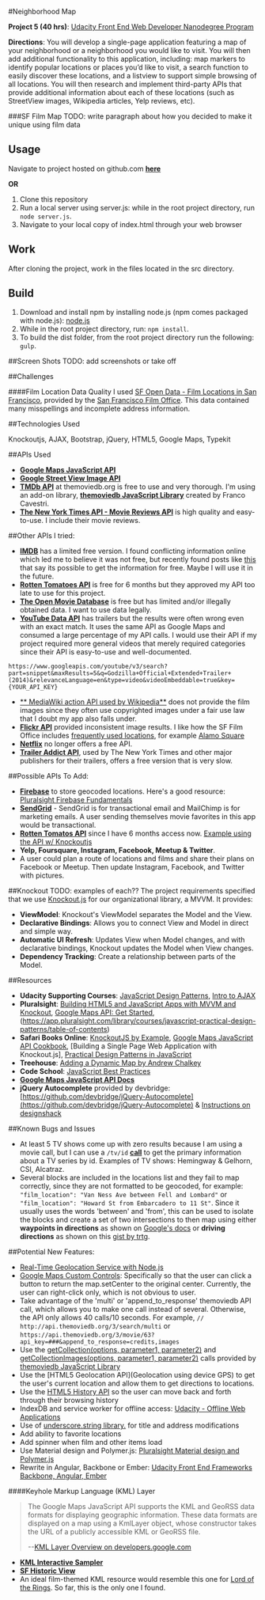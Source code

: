 #Neighborhood Map

**Project 5 (40 hrs)**: [Udacity Front End Web Developer Nanodegree Program](https://www.udacity.com/course/front-end-web-developer-nanodegree--nd001)

**Directions**: You will develop a single-page application featuring a map of your neighborhood or a neighborhood you would like to visit. You will then add additional functionality to this application, including: map markers to identify popular locations or places you’d like to visit, a search function to easily discover these locations, and a listview to support simple browsing of all locations. You will then research and implement third-party APIs that provide additional information about each of these locations (such as StreetView images, Wikipedia articles, Yelp reviews, etc).

###SF Film Map
TODO: write paragraph about how you decided to make it unique using film data

Usage
-----
Navigate to project hosted on github.com [**here**](http://klammertime.github.io/P5-Neighborhood-Map/)

**OR**

1. Clone this repository
2. Run a local server using server.js: while in the root project directory, run `node server.js`. 
3. Navigate to your local copy of index.html through your web browser  

Work
----
After cloning the project, work in the files located in the src directory.

Build
-----
1. Download and install npm by installing node.js (npm comes packaged with node.js): [node.js](https://nodejs.org/en/) 
2. While in the root project directory, run: `npm install`.
3. To build the dist folder, from the root project directory run the following: `gulp`.

##Screen Shots
TODO: add screenshots or take off

##Challenges

####Film Location Data Quality
I used [SF Open Data - Film Locations in San Francisco](https://data.sfgov.org/Culture-and-Recreation/Film-Locations-in-San-Francisco/yitu-d5am), provided by the [San Francisco Film Office](http://filmsf.org/sf-locations). This data contained many misspellings and incomplete
address information. 

##Technologies Used

Knockoutjs, AJAX, Bootstrap, jQuery, HTML5, Google Maps, Typekit

##APIs Used
* [**Google Maps JavaScript API**](https://developers.google.com/maps/documentation/javascript/)
* [**Google Street View Image API**](https://developers.google.com/maps/documentation/streetview/)
* [**TMDb API**](https://www.themoviedb.org/documentation/api) at themoviedb.org is free to use and very thorough. I'm using an add-on library, [**themoviedb JavaScript Library**](https://github.com/cavestri/themoviedb-javascript-library/wiki/Collections) created by Franco Cavestri.
* [**The New York Times API - Movie Reviews API**](http://developer.nytimes.com/docs/movie_reviews_api/) is high quality and easy-to-use. I include their movie reviews.

##Other APIs I tried:
* [**IMDB**](http://www.imdb.com/help/show_leaf?usedatasoftware) has a limited free version. I found conflicting information online which led me to believe it was not free, but recently found posts like [this](https://www.quora.com/Any-one-knows-about-reliable-IMDB-free-paid-API) that say its possible to get the information for free. Maybe I will use it in the future.
* [**Rotten Tomatoes API**](http://developer.rottentomatoes.com/) is free for 6 months but they approved my API too late to use for this project.
* [**The Open Movie Database**](http://www.omdbapi.com/) is free but has limited and/or illegally obtained data. I want to use data legally.
* [**YouTube Data API**](https://developers.google.com/youtube/v3/docs/videos/insert#parameters) has trailers but the results were often wrong even with 
an exact match. It uses the same API
as Google Maps and consumed a large percentage of my API calls. I would use
their API if my project required more general videos that merely
required categories since their API is easy-to-use and well-documented.
```
https://www.googleapis.com/youtube/v3/search?part=snippet&maxResults=5&q=Godzilla+Official+Extended+Trailer+(2014)&relevanceLanguage=en&type=video&videoEmbeddable=true&key={YOUR_API_KEY}
```
* [** MediaWiki action API used by Wikipedia**](https://www.mediawiki.org/wiki/API:Main_page) does not provide the film images since they often
use copyrighted images under a fair use law that I doubt my app 
also falls under.
* [**Flickr API**](https://www.flickr.com/services/api/) provided inconsistent image results. I like how the SF Film Office includes [frequently used locations](http://www.filmsf.org/sf-locations), for example [Alamo Square](https://www.flickr.com/search/?q=alamo+square)
* [**Netflix**](https://www.reddit.com/r/programming/comments/2mdo7y/netflix_is_shutting_down_its_public_api_today/) no longer offers a free API. 
* [**Trailer Addict API**](http://www.traileraddict.com/trailerapi), used by The New York Times and other major publishers for their trailers, offers a free version that is very slow. 

##Possible APIs To Add:

* [**Firebase**](https://www.firebase.com/) to store geocoded locations. Here's a good resource:  [Pluralsight Firebase Fundamentals](https://app.pluralsight.com/library/courses/firebase-fundamentals/table-of-contents)
* [**SendGrid**](https://sendgrid.com/docs/API_Reference/index.html) - SendGrid is for transactional email and MailChimp is for marketing emails. A user sending themselves movie favorites in this app would be transactional.
* [**Rotten Tomatos API**](http://developer.rottentomatoes.com/) since I have 6 months access now. [Example using the API w/ Knockoutjs](http://www.webdesignermag.co.uk/create-data-driven-interfaces-with-knockoutjs/)
* **Yelp, Foursquare, Instagram, Facebook, Meetup & Twitter**.
* A user could plan a route of locations and films and share their plans on Facebook or Meetup. Then update Instagram, Facebook, and Twitter with pictures.

##Knockout
TODO: examples of each??
The project requirements specified that we use [Knockout.js](http://knockoutjs.com/) for our organizational library, a MVVM. It provides:
* **ViewModel**: Knockout's ViewModel separates the Model and the View. 
* **Declarative Bindings**: Allows you to connect View and Model in direct and simple way.
* **Automatic UI Refresh**: Updates View when Model changes, and with declarative bindings, Knockout updates the Model when View changes.
* **Dependency Tracking**: Create a relationship between parts of the Model.

##Resources
* **Udacity Supporting Courses**: [JavaScript Design Patterns](https://classroom.udacity.com/courses/ud989/lessons/3417188540/concepts/33740985840923), [Intro to AJAX](https://classroom.udacity.com/nanodegrees/nd001/parts/00113454014/modules/271165859175460/lessons/3174548544/concepts/31591285700923)
* **Pluralsight**: [Building HTML5 and JavaScript Apps with MVVM and Knockout](https://app.pluralsight.com/library/courses/knockout-mvvm/table-of-contents), [Google Maps API: Get Started](https://app.pluralsight.com/library/courses/google-maps-api-get-started/table-of-contents), (https://app.pluralsight.com/library/courses/javascript-practical-design-patterns/table-of-contents)
* **Safari Books Online**: [KnockoutJS by Example](https://www.safaribooksonline.com/library/view/knockoutjs-by-example/9781785288548/), [Google Maps JavaScript API Cookbook](https://www.safaribooksonline.com/library/view/google-maps-javascript/9781849698825/), [Building a Single Page Web Application with Knockout.js], [Practical Design Patterns in JavaScript](https://www.safaribooksonline.com/library/view/building-a-single/9781783284054/)
* **Treehouse**: [Adding a Dynamic Map by Andrew Chalkey](https://teamtreehouse.com/library/build-an-interactive-website/google-maps-integration/adding-a-dynamic-map-2)
* **Code School**: [JavaScript Best Practices](https://www.codeschool.com/courses/javascript-best-practices)
* [**Google Maps JavaScript API Docs**](https://developers.google.com/maps/documentation/javascript/)
* **jQuery Autocomplete** provided by devbridge: [https://github.com/devbridge/jQuery-Autocomplete](https://github.com/devbridge/jQuery-Autocomplete) & [Instructions on designshack](http://designshack.net/articles/javascript/create-a-simple-autocomplete-with-html5-jquery/)
 
##Known Bugs and Issues
* At least 5 TV shows come up with zero results because I am using a movie call, but I can use a `/tv/id` [**call**](http://docs.themoviedb.apiary.io/#reference/tv) to get the primary information about a TV series by id.
Examples of TV shows: Hemingway & Gelhorn, CSI, Alcatraz. 
* Several blocks are included in the locations list and they fail to map correctly, since they are not formatted to be geocoded, for example:  `"film_location": "Van Ness Ave between Fell and Lombard"` or `"film_location": "Howard St from Embarcadero to 11 St"`. Since it usually uses the words 'between' and 'from', this can be used to isolate the blocks and create a set of two intersections to then map using either **waypoints in directions** as shown on [Google's docs](https://developers.google.com/maps/documentation/javascript/examples/directions-waypoints) or **driving directions** as shown on this [gist by trtg](https://gist.github.com/trtg/3950475).

##Potential New Features:

* [Real-Time Geolocation Service with Node.js](http://tympanus.net/codrops/2012/10/11/real-time-geolocation-service-with-node-js/)
* [Google Maps Custom Controls](https://developers.google.com/maps/documentation/javascript/controls#CustomControls): Specifically so that the user can click a button to return the map.setCenter to the original center. Currently, the user can right-click only, which is not obvious to user.
* Take advantage of the 'multi' or 'append_to_response' themoviedb API call, which allows you to make one call instead of several. Otherwise, the API only allows 40 calls/10 seconds. For example, `// http://api.themoviedb.org/3/search/multi` or `https://api.themoviedb.org/3/movie/63?api_key=###&append_to_response=credits,images`
* Use the [getCollection(options, parameter1, parameter2)](https://github.com/cavestri/themoviedb-javascript-library/wiki/Collections) and [getCollectionImages(options, parameter1, parameter2)](https://github.com/cavestri/themoviedb-javascript-library/wiki/Collections) calls provided by [themoviedb JavaScript Library](https://github.com/cavestri/themoviedb-javascript-library/wiki/Collections)
* Use the [HTML5 Geolocation API](Geolocation using device GPS) to get the user's current location and allow them to get directions to locations. 
* Use the [HTML5 History API](https://developer.mozilla.org/en-US/docs/Web/API/History_API) so the user can move back and forth through their browsing history
* IndexDB and service worker for offline access: [Udacity - Offline Web Applications](https://www.udacity.com/course/offline-web-applications--ud899)
* Use of [underscore.string library.](http://gabceb.github.io/underscore.string.site/#capitalize) for title and address modifications
* Add ability to favorite locations
* Add spinner when film and other items load
* Use Material design and Polymer.js: [Pluralsight Material design and Polymer.js](https://app.pluralsight.com/library/courses/building-web-application-polymer-material-design/table-of-contents)
 * Rewrite in Angular, Backbone or Ember: [Udacity Front End Frameworks Backbone, Angular, Ember](https://www.udacity.com/course/front-end-frameworks--ud894)

####Keyhole Markup Language (KML) Layer
> The Google Maps JavaScript API supports the KML and GeoRSS data formats for displaying geographic information. These data formats are displayed on a map using a KmlLayer object, whose constructor takes the URL of a publicly accessible KML or GeoRSS file.
> 
> --[KML Layer Overview on developers.google.com](https://developers.google.com/maps/documentation/javascript/kmllayer#overview)

* [**KML Interactive Sampler**](https://kml-samples.googlecode.com/svn/trunk/interactive/index.html) 
* [**SF Historic View**](http://www.davidrumsey.com/blog/2014/11/7/georeferencer-added-to-online-library)
* An ideal film-themed KML resource would resemble this one for [Lord of the Rings](https://www.google.com/maps/d/viewer?mid=zh4EujB5Riwo.kTrEeXC1k-lY&hl=en_US). So far, this is the only one I found. 
